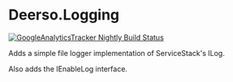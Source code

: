 Deerso.Logging
==============
[![GoogleAnalyticsTracker Nightly Build Status](https://www.myget.org/BuildSource/Badge/chronos?identifier=9bc97ea2-d6c3-427c-b325-8ab328b0bc2a)](https://www.myget.org/BuildSource/Badge/chronos?identifier=9bc97ea2-d6c3-427c-b325-8ab328b0bc2a)



Adds a simple file logger implementation of ServiceStack's ILog.

Also adds the IEnableLog interface.
